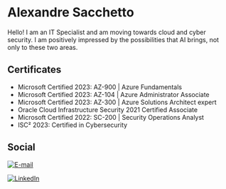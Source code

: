 # Alexandre Sacchetto

Hello! I am an IT Specialist and am moving towards cloud and cyber security. I am positively impressed by the possibilities that AI brings, not only to these two areas.

## Certificates
- Microsoft Certified 2023: AZ-900 | Azure Fundamentals
- Microsoft Certified 2023: AZ-104 | Azure Administrator Associate
- Microsoft Certified 2023: AZ-300 | Azure Solutions Architect expert
- Oracle Cloud Infrastructure Security 2021 Certified Associate
- Microsoft Certified 2022: SC-200 | Security Operations Analyst
- ISC² 2023: Certified in Cybersecurity

## Social

[![E-mail](https://img.shields.io/badge/-Email-000?style=for-the-badge&logo=microsoft-outlook&logoColor=007BFF)](mailto:asacchetto1967@outlook.com)

[![LinkedIn](https://img.shields.io/badge/LinkedIn-0077B5?style=for-the-badge&logo=linkedin&logoColor=white)](https://www.linkedin.com/in/alexandresacchetto/)

